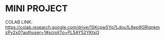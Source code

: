 # MINI PROJECT
COLAB LINK: https://colab.research.google.com/drive/1SKcpw5Yq7Ldou1L8ep9GRlgnkmzPy2x0?authuser=1#scrollTo=PL5AY52YKtxO
